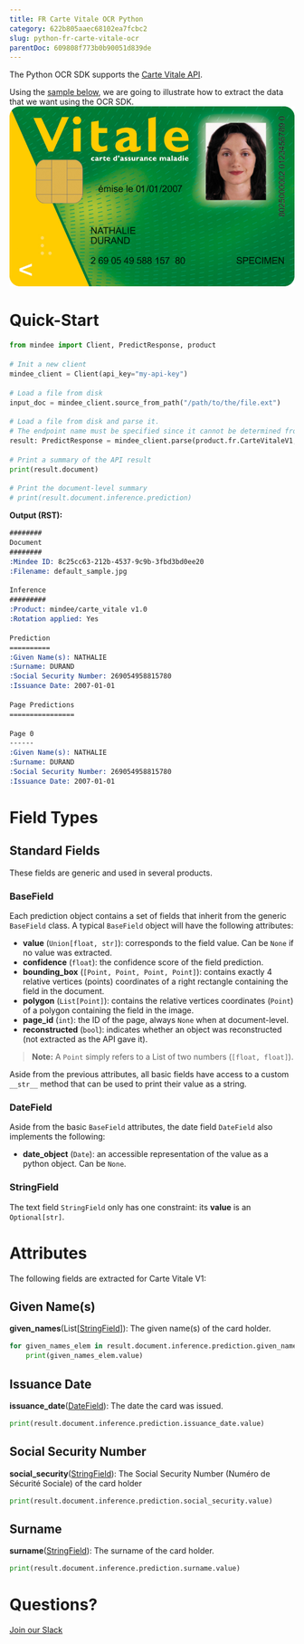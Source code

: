 ```yaml
---
title: FR Carte Vitale OCR Python
category: 622b805aaec68102ea7fcbc2
slug: python-fr-carte-vitale-ocr
parentDoc: 609808f773b0b90051d839de
---
```

The Python OCR SDK supports the [Carte Vitale API](https://platform.mindee.com/mindee/carte_vitale).

Using the [sample below](https://github.com/mindee/client-lib-test-data/blob/main/products/carte_vitale/default_sample.jpg), we are going to illustrate how to extract the data that we want using the OCR SDK.
![Carte Vitale sample](https://github.com/mindee/client-lib-test-data/blob/main/products/carte_vitale/default_sample.jpg?raw=true)

# Quick-Start
```py
from mindee import Client, PredictResponse, product

# Init a new client
mindee_client = Client(api_key="my-api-key")

# Load a file from disk
input_doc = mindee_client.source_from_path("/path/to/the/file.ext")

# Load a file from disk and parse it.
# The endpoint name must be specified since it cannot be determined from the class.
result: PredictResponse = mindee_client.parse(product.fr.CarteVitaleV1, input_doc)

# Print a summary of the API result
print(result.document)

# Print the document-level summary
# print(result.document.inference.prediction)

```

**Output (RST):**
```rst
########
Document
########
:Mindee ID: 8c25cc63-212b-4537-9c9b-3fbd3bd0ee20
:Filename: default_sample.jpg

Inference
#########
:Product: mindee/carte_vitale v1.0
:Rotation applied: Yes

Prediction
==========
:Given Name(s): NATHALIE
:Surname: DURAND
:Social Security Number: 269054958815780
:Issuance Date: 2007-01-01

Page Predictions
================

Page 0
------
:Given Name(s): NATHALIE
:Surname: DURAND
:Social Security Number: 269054958815780
:Issuance Date: 2007-01-01
```

# Field Types
## Standard Fields
These fields are generic and used in several products.

### BaseField
Each prediction object contains a set of fields that inherit from the generic `BaseField` class.
A typical `BaseField` object will have the following attributes:

* **value** (`Union[float, str]`): corresponds to the field value. Can be `None` if no value was extracted.
* **confidence** (`float`): the confidence score of the field prediction.
* **bounding_box** (`[Point, Point, Point, Point]`): contains exactly 4 relative vertices (points) coordinates of a right rectangle containing the field in the document.
* **polygon** (`List[Point]`): contains the relative vertices coordinates (`Point`) of a polygon containing the field in the image.
* **page_id** (`int`): the ID of the page, always `None` when at document-level.
* **reconstructed** (`bool`): indicates whether an object was reconstructed (not extracted as the API gave it).

> **Note:** A `Point` simply refers to a List of two numbers (`[float, float]`).


Aside from the previous attributes, all basic fields have access to a custom `__str__` method that can be used to print their value as a string.

### DateField
Aside from the basic `BaseField` attributes, the date field `DateField` also implements the following: 

* **date_object** (`Date`): an accessible representation of the value as a python object. Can be `None`.

### StringField
The text field `StringField` only has one constraint: its **value** is an `Optional[str]`.

# Attributes
The following fields are extracted for Carte Vitale V1:

## Given Name(s)
**given_names**(List[[StringField](#stringfield)]): The given name(s) of the card holder.

```py
for given_names_elem in result.document.inference.prediction.given_names:
    print(given_names_elem.value)
```

## Issuance Date
**issuance_date**([DateField](#datefield)): The date the card was issued.

```py
print(result.document.inference.prediction.issuance_date.value)
```

## Social Security Number
**social_security**([StringField](#stringfield)): The Social Security Number (Numéro de Sécurité Sociale) of the card holder

```py
print(result.document.inference.prediction.social_security.value)
```

## Surname
**surname**([StringField](#stringfield)): The surname of the card holder.

```py
print(result.document.inference.prediction.surname.value)
```

# Questions?
[Join our Slack](https://join.slack.com/t/mindee-community/shared_invite/zt-2d0ds7dtz-DPAF81ZqTy20chsYpQBW5g)
